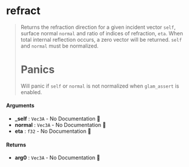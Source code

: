 # refract

>  Returns the refraction direction for a given incident vector `self`, surface normal
>  `normal` and ratio of indices of refraction, `eta`. When total internal reflection occurs,
>  a zero vector will be returned.
>  `self` and `normal` must be normalized.
>  # Panics
>  Will panic if `self` or `normal` is not normalized when `glam_assert` is enabled.

#### Arguments

- **\_self** : `Vec3A` \- No Documentation 🚧
- **normal** : `Vec3A` \- No Documentation 🚧
- **eta** : `f32` \- No Documentation 🚧

#### Returns

- **arg0** : `Vec3A` \- No Documentation 🚧